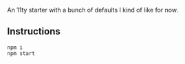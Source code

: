 An 11ty starter with a bunch of defaults I kind of like for now.

## Instructions

```
npm i
npm start
```
